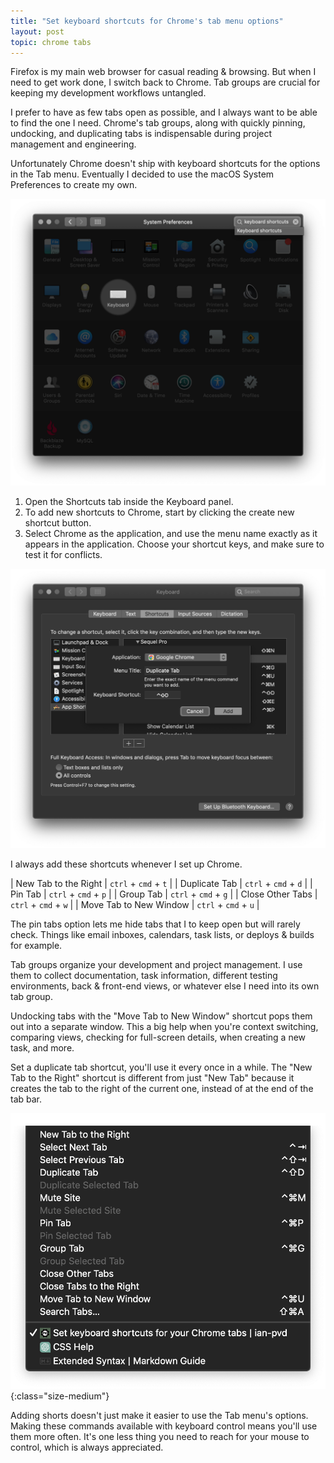 ```yaml
---
title: "Set keyboard shortcuts for Chrome's tab menu options"
layout: post
topic: chrome tabs
---
```


Firefox is my main web browser for casual reading & browsing. But when I need to get work done, I switch back to Chrome. Tab groups are crucial for keeping my development workflows untangled.

I prefer to have as few tabs open as possible, and I always want to be able to find the one I need. Chrome's tab groups, along with quickly pinning, undocking, and duplicating tabs is indispensable during project management and engineering.

Unfortunately Chrome doesn't ship with keyboard shortcuts for the options in the Tab menu. Eventually I decided to use the macOS System Preferences to create my own.

![macOS Keyboard Shortcuts](/assets/images/keyboard-shortcuts-panel.png)

1. Open the Shortcuts tab inside the Keyboard panel.
2. To add new shortcuts to Chrome, start by clicking the create new shortcut button.
3. Select Chrome as the application, and use the menu name exactly as it appears in the application. Choose your shortcut keys, and make sure to test it for conflicts.

![macOS Keyboard Shortcuts](/assets/images/add-app-shortcut.png)

I always add these shortcuts whenever I set up Chrome.

| New Tab to the Right | `ctrl` + `cmd` + `t` |
| Duplicate Tab | `ctrl` + `cmd` + `d` |
| Pin Tab | `ctrl` + `cmd` + `p` |
| Group Tab | `ctrl` + `cmd` + `g` |
| Close Other Tabs | `ctrl` + `cmd` + `w` |
| Move Tab to New Window | `ctrl` + `cmd` + `u` |

The pin tabs option lets me hide tabs that I to keep open but will rarely check. Things like email inboxes, calendars, task lists, or deploys & builds for example.

Tab groups organize your development and project management. I use them to collect documentation, task information, different testing environments, back & front-end views, or whatever else I need into its own tab group.

Undocking tabs with the "Move Tab to New Window" shortcut pops them out into a separate window. This a big help when you're context switching, comparing views, checking for full-screen details, when creating a new task, and more.

Set a duplicate tab shortcut, you'll use it every once in a while. The "New Tab to the Right" shortcut is different from just "New Tab" because it creates the tab to the right of the current one, instead of at the end of the tab bar.

![Chrome tabs menu](/assets/images/chrome-tabs-menu.png){:class="size-medium"}

Adding shorts doesn't just make it easier to use the Tab menu's options. Making these commands available with keyboard control means you'll use them more often. It's one less thing you need to reach for your mouse to control, which is always appreciated.
